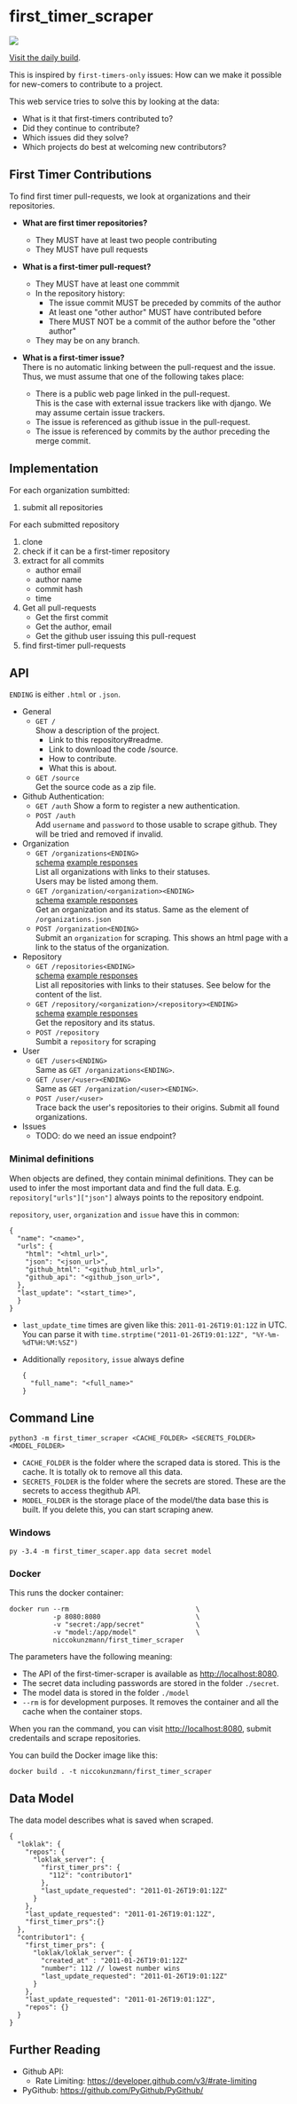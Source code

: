 first_timer_scraper
===================

[![](https://dockerbuildbadges.quelltext.eu/status.svg?repository=first_timer_scraper&organization=niccokunzmann)](https://hub.docker.com/r/niccokunzmann/first_timer_scraper/builds/)

[Visit the daily build][online].

This is inspired by `first-timers-only` issues:
How can we make it possible for new-comers to contribute to a project.

This web service tries to solve this by looking at the data:

- What is it that first-timers contributed to?
- Did they continue to contribute?
- Which issues did they solve?
- Which projects do best at welcoming new contributors?

First Timer Contributions
-------------------------

To find first timer pull-requests, we look at organizations and
their repositories.

- **What are first timer repositories?**  
  - They MUST have at least two people contributing
  - They MUST have pull requests

- **What is a first-timer pull-request?**
  - They MUST have at least one commmit
  - In the repository history:
    - The issue commit MUST be preceded by commits of the author
    - At least one "other author" MUST have contributed before
    - There MUST NOT be a commit of the author before the "other author"
  - They may be on any branch.

- **What is a first-timer issue?**  
  There is no automatic linking between the pull-request and the issue.
  Thus, we must assume that one of the following takes place:
  - There is a public web page linked in the pull-request.  
    This is the case with external issue trackers like with django.
    We may assume certain issue trackers.
  - The issue is referenced as github issue in the pull-request.
  - The issue is referenced by commits by the author preceding the merge commit.

Implementation
--------------

For each organization sumbitted:
1. submit all repositories

For each submitted repository
1. clone
2. check if it can be a first-timer repository
3. extract for all commits
   - author email
   - author name
   - commit hash
   - time
4. Get all pull-requests
   - Get the first commit
   - Get the author, email
   - Get the github user issuing this pull-request
5. find first-timer pull-requests

API
---

`ENDING` is either `.html` or `.json`.

- General
  - `GET /`  
    Show a description of the project.
    - Link to this repository#readme.
    - Link to download the code /source.
    - How to contribute.
    - What this is about.
  - `GET /source`  
    Get the source code as a zip file.
- Github Authentication:
  - `GET /auth`
    Show a form to register a new authentication.
  - `POST /auth`  
    Add `username` and `password` to those usable to scrape github.
    They will be tried and removed if invalid.
- Organization
  - `GET /organizations<ENDING>`  
    [schema][organizations-schema]
    [example responses][organizations-examples]  
    List all organizations with links to their statuses.    
    Users may be listed among them.
  - `GET /organization/<organization><ENDING>`  
    [schema][organization-schema]
    [example responses][organization-examples]  
    Get an organization and its status.
    Same as the element of `/organizations.json`
  - `POST /organization<ENDING>`  
    Submit an `organization` for scraping.
    This shows an html page with a link to the status of the organization.
- Repository
  - `GET /repositories<ENDING>`  
    [schema][repositories-schema]
    [example responses][repositories-examples]  
    List all repositories with links to their statuses.
    See below for the content of the list.
  - `GET /repository/<organization>/<repository><ENDING>`  
    [schema][repository-schema]
    [example responses][repository-examples]  
    Get the repository and its status.  
  - `POST /repository`  
    Sumbit a `repository` for scraping
- User
  - `GET /users<ENDING>`  
    Same as `GET /organizations<ENDING>`.
  - `GET /user/<user><ENDING>`  
    Same as `GET /organization/<user><ENDING>`.
  - `POST /user/<user>`  
    Trace back the user's repositories to their origins.
    Submit all found organizations.
- Issues
  - TODO: do we need an issue endpoint?

[organizations-schema]: first_timer_scaper/tests/schemas/organizations.json
[organizations-examples]: first_timer_scaper/tests/tests/organizations/works
[organization-schema]: first_timer_scaper/tests/schemas/organization.json
[organization-examples]: first_timer_scaper/tests/tests/organization/works
[repositories-schema]: first_timer_scaper/tests/schemas/repositories.json
[repositories-examples]: first_timer_scaper/tests/tests/repositories/works
[repository-schema]: first_timer_scaper/tests/schemas/repository.json
[repository-examples]: first_timer_scaper/tests/tests/repository/works


### Minimal definitions

When objects are defined, they contain minimal definitions.
They can be used to infer the most important data and find the full data.
E.g. `repository["urls"]["json"]` always points to the repository endpoint.

`repository`, `user`, `organization` and `issue` have this in common:
```
{
  "name": "<name>",
  "urls": {
    "html": "<html_url>",
    "json": "<json_url>",
    "github_html": "<github_html_url>",
    "github_api": "<github_json_url>",
  },
  "last_update": "<start_time>",
  }
}
```
- `last_update_time` times are given like this:
  `2011-01-26T19:01:12Z` in UTC.
  You can parse it with
  `time.strptime("2011-01-26T19:01:12Z", "%Y-%m-%dT%H:%M:%SZ")`


- Additionally `repository`, `issue` always define
  ```
  {
    "full_name": "<full_name>"
  }
  ```

Command Line
------------

`python3 -m first_timer_scraper <CACHE_FOLDER> <SECRETS_FOLDER> <MODEL_FOLDER>`

- `CACHE_FOLDER` is the folder where the scraped data is stored.
  This is the cache. It is totally ok to remove all this data.
- `SECRETS_FOLDER` is the folder where the secrets are stored.
  These are the secrets to access thegithub API.
- `MODEL_FOLDER` is the storage place of the model/the data base this is built.
  If you delete this, you can start scraping anew.

### Windows

`py -3.4 -m first_timer_scaper.app data secret model`

### Docker

This runs the docker container:

    docker run --rm                                \
               -p 8080:8080                        \
               -v "secret:/app/secret"             \
               -v "model:/app/model"               \
               niccokunzmann/first_timer_scraper

The parameters have the following meaning:
- The API of the first-timer-scraper is available as <http://localhost:8080>.
- The secret data including passwords are stored in the folder `./secret`.
- The model data is stored in the folder `./model`
- `--rm` is for development purposes.
  It removes the container and all the cache when the container stops.

When you ran the command, you can visit <http://localhost:8080>,
submit credentails and scrape repositories.

You can build the Docker image like this:

    docker build . -t niccokunzmann/first_timer_scraper

Data Model
----------

The data model describes what is saved when scraped.

```
{
  "loklak": {
    "repos": {
      "loklak_server": {
        "first_timer_prs": {
          "112": "contributor1"
        },
        "last_update_requested": "2011-01-26T19:01:12Z"
      }
    },
    "last_update_requested": "2011-01-26T19:01:12Z",
    "first_timer_prs":{}
  },
  "contributor1": {
    "first_timer_prs": {
      "loklak/loklak_server": {
        "created_at" : "2011-01-26T19:01:12Z"
        "number": 112 // lowest number wins
        "last_update_requested": "2011-01-26T19:01:12Z"
      }
    },
    "last_update_requested": "2011-01-26T19:01:12Z",
    "repos": {}
  }
}
```

Further Reading
---------------

- Github API:
  - Rate Limiting: https://developer.github.com/v3/#rate-limiting
- PyGithub: https://github.com/PyGithub/PyGithub/

[online]: https://firsttimers.quelltext.eu